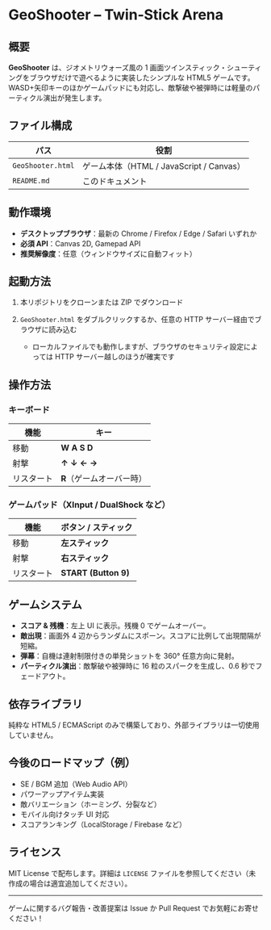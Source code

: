 # GeoShooter – Twin‑Stick Arena

## 概要

**GeoShooter** は、ジオメトリウォーズ風の 1 画面ツインスティック・シューティングをブラウザだけで遊べるように実装したシンプルな HTML5 ゲームです。WASD+矢印キーのほかゲームパッドにも対応し、敵撃破や被弾時には軽量のパーティクル演出が発生します。

## ファイル構成

| パス                | 役割                                |
| ----------------- | --------------------------------- |
| `GeoShooter.html` | ゲーム本体（HTML / JavaScript / Canvas） |
| `README.md`       | このドキュメント                          |

## 動作環境

* **デスクトップブラウザ**：最新の Chrome / Firefox / Edge / Safari いずれか
* **必須 API**：Canvas 2D, Gamepad API
* **推奨解像度**：任意（ウィンドウサイズに自動フィット）

## 起動方法

1. 本リポジトリをクローンまたは ZIP でダウンロード
2. `GeoShooter.html` をダブルクリックするか、任意の HTTP サーバー経由でブラウザに読み込む

   * ローカルファイルでも動作しますが、ブラウザのセキュリティ設定によっては HTTP サーバー越しのほうが確実です

## 操作方法

### キーボード

| 機能    | キー              |
| ----- | --------------- |
| 移動    | **W A S D**     |
| 射撃    | **↑ ↓ ← →**     |
| リスタート | **R**（ゲームオーバー時） |

### ゲームパッド（XInput / DualShock など）

| 機能    | ボタン / スティック          |
| ----- | -------------------- |
| 移動    | **左スティック**           |
| 射撃    | **右スティック**           |
| リスタート | **START (Button 9)** |

## ゲームシステム

* **スコア & 残機**：左上 UI に表示。残機 0 でゲームオーバー。
* **敵出現**：画面外 4 辺からランダムにスポーン。スコアに比例して出現間隔が短縮。
* **弾幕**：自機は連射制限付きの単発ショットを 360° 任意方向に発射。
* **パーティクル演出**：敵撃破や被弾時に 16 粒のスパークを生成し、0.6 秒でフェードアウト。

## 依存ライブラリ

純粋な HTML5 / ECMAScript のみで構築しており、外部ライブラリは一切使用していません。

## 今後のロードマップ（例）

* SE / BGM 追加（Web Audio API）
* パワーアップアイテム実装
* 敵バリエーション（ホーミング、分裂など）
* モバイル向けタッチ UI 対応
* スコアランキング（LocalStorage / Firebase など）

## ライセンス

MIT License で配布します。詳細は `LICENSE` ファイルを参照してください（未作成の場合は適宜追加してください）。

---

ゲームに関するバグ報告・改善提案は Issue か Pull Request でお気軽にお寄せください！
